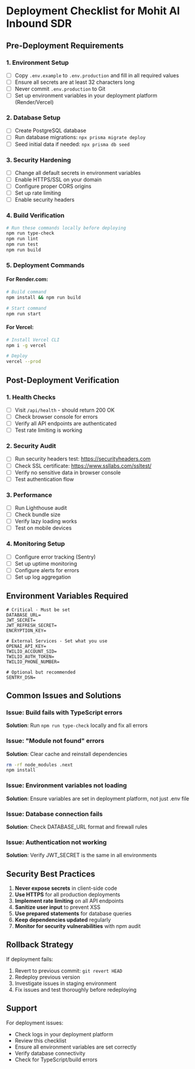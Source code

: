 # Deployment Checklist for Mohit AI Inbound SDR

## Pre-Deployment Requirements

### 1. Environment Setup
- [ ] Copy `.env.example` to `.env.production` and fill in all required values
- [ ] Ensure all secrets are at least 32 characters long
- [ ] Never commit `.env.production` to Git
- [ ] Set up environment variables in your deployment platform (Render/Vercel)

### 2. Database Setup
- [ ] Create PostgreSQL database
- [ ] Run database migrations: `npx prisma migrate deploy`
- [ ] Seed initial data if needed: `npx prisma db seed`

### 3. Security Hardening
- [ ] Change all default secrets in environment variables
- [ ] Enable HTTPS/SSL on your domain
- [ ] Configure proper CORS origins
- [ ] Set up rate limiting
- [ ] Enable security headers

### 4. Build Verification
```bash
# Run these commands locally before deploying
npm run type-check
npm run lint
npm run test
npm run build
```

### 5. Deployment Commands

#### For Render.com:
```bash
# Build command
npm install && npm run build

# Start command
npm run start
```

#### For Vercel:
```bash
# Install Vercel CLI
npm i -g vercel

# Deploy
vercel --prod
```

## Post-Deployment Verification

### 1. Health Checks
- [ ] Visit `/api/health` - should return 200 OK
- [ ] Check browser console for errors
- [ ] Verify all API endpoints are authenticated
- [ ] Test rate limiting is working

### 2. Security Audit
- [ ] Run security headers test: https://securityheaders.com
- [ ] Check SSL certificate: https://www.ssllabs.com/ssltest/
- [ ] Verify no sensitive data in browser console
- [ ] Test authentication flow

### 3. Performance
- [ ] Run Lighthouse audit
- [ ] Check bundle size
- [ ] Verify lazy loading works
- [ ] Test on mobile devices

### 4. Monitoring Setup
- [ ] Configure error tracking (Sentry)
- [ ] Set up uptime monitoring
- [ ] Configure alerts for errors
- [ ] Set up log aggregation

## Environment Variables Required

```env
# Critical - Must be set
DATABASE_URL=
JWT_SECRET=
JWT_REFRESH_SECRET=
ENCRYPTION_KEY=

# External Services - Set what you use
OPENAI_API_KEY=
TWILIO_ACCOUNT_SID=
TWILIO_AUTH_TOKEN=
TWILIO_PHONE_NUMBER=

# Optional but recommended
SENTRY_DSN=
```

## Common Issues and Solutions

### Issue: Build fails with TypeScript errors
**Solution**: Run `npm run type-check` locally and fix all errors

### Issue: "Module not found" errors
**Solution**: Clear cache and reinstall dependencies
```bash
rm -rf node_modules .next
npm install
```

### Issue: Environment variables not loading
**Solution**: Ensure variables are set in deployment platform, not just .env file

### Issue: Database connection fails
**Solution**: Check DATABASE_URL format and firewall rules

### Issue: Authentication not working
**Solution**: Verify JWT_SECRET is the same in all environments

## Security Best Practices

1. **Never expose secrets** in client-side code
2. **Use HTTPS** for all production deployments
3. **Implement rate limiting** on all API endpoints
4. **Sanitize user input** to prevent XSS
5. **Use prepared statements** for database queries
6. **Keep dependencies updated** regularly
7. **Monitor for security vulnerabilities** with npm audit

## Rollback Strategy

If deployment fails:
1. Revert to previous commit: `git revert HEAD`
2. Redeploy previous version
3. Investigate issues in staging environment
4. Fix issues and test thoroughly before redeploying

## Support

For deployment issues:
- Check logs in your deployment platform
- Review this checklist
- Ensure all environment variables are set correctly
- Verify database connectivity
- Check for TypeScript/build errors